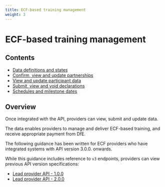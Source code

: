 ```yaml
---
title: ECF-based training management
weight: 3
---
```


# ECF-based training management

## Contents

* [Data definitions and states](/api-reference/ecf/definitions-and-states)
* [Confirm, view and update partnerships](/api-reference/ecf/guidance/#view-submit-and-update-partnerships)
* [View and update participant data](/api-reference/ecf/guidance/#view-and-update-participant-data)
* [Submit, view and void declarations](/api-reference/ecf/guidance/#submit-view-and-void-declarations)
* [Schedules and milestone dates ](/api-reference/ecf/schedules-and-milestone-dates)

## Overview 

Once integrated with the API, providers can view, submit and update data. 

The data enables providers to manage and deliver ECF-based training, and receive appropriate payment from DfE.

<div class="govuk-inset-text">The following guidance has been written for ECF providers who have integrated systems with API version 3.0.0. onwards. </div>

While this guidance includes reference to `v3` endpoints, providers can view previous API version specifications:

* [Lead provider API - 1.0.0](api-reference/reference-v1)
* [Lead provider API - 2.0.0](api-reference/reference-v2)
